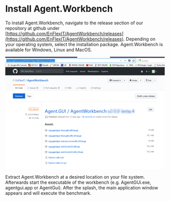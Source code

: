 # Install Agent.Workbench

To install Agent.Workbench, navigate to the release section of our repository at github under [https://github.com/EnFlexIT/AgentWorkbench/releases](https://github.com/EnFlexIT/AgentWorkbench/releases). Depending on your operating system, select the installation package. Agent.Workbench is available for Windows, Linux and MacOS.

![](/assets/01_installAgentWorkbench.png)

Extract Agent.Workbench at a desired location on your file system. Afterwards start the executable of the workbench \(e.g. AgentGUi.exe, agentgui.app or AgentGui\). After the splash, the main application window appears and will execute the benchmark.

